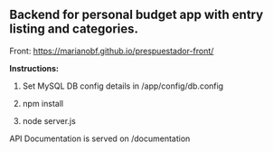 ## Backend for personal budget app with entry listing and categories.

Front: https://marianobf.github.io/prespuestador-front/

**Instructions:**

1. Set MySQL DB config details in /app/config/db.config

1. npm install

1. node server.js

API Documentation is served on /documentation
